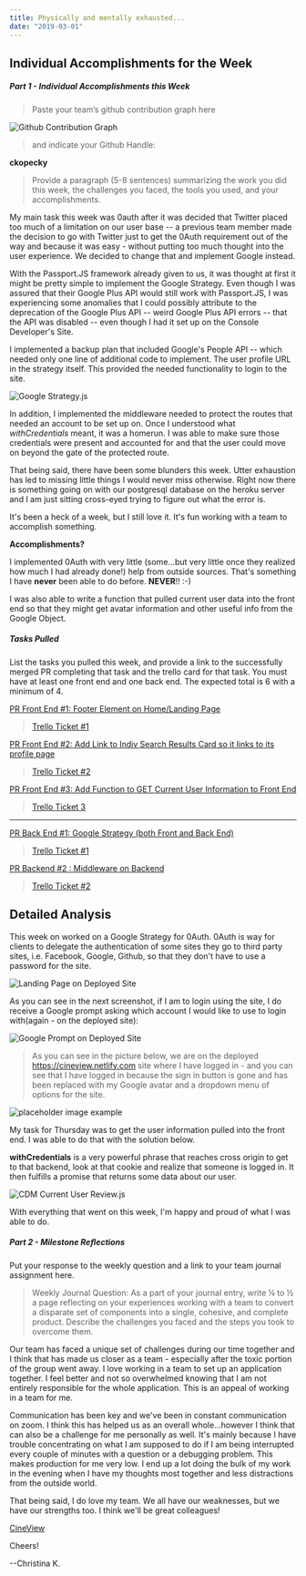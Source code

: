 ```yaml
---
title: Physically and mentally exhausted...
date: "2019-03-01"
---
```


## Individual Accomplishments for the Week




##### Part 1 - Individual Accomplishments this Week

>Paste your team’s github contribution graph here 

![Github Contribution Graph](./assets/Screenshot-1.png)


>and indicate your Github Handle: 

__ckopecky__

>Provide a paragraph (5-8 sentences) summarizing the work you did this week, the challenges you faced, the tools you used, and your accomplishments.

My main task this week was 0auth after it was decided that Twitter placed too much of a limitation on our user base -- a previous team member made the decision to go with Twitter just to get the 0Auth requirement out of the way and because it was easy - without putting too much thought into the user experience. We decided to change that and implement Google instead. 

With the Passport.JS framework already given to us, it was thought at first it might be pretty simple to implement the Google Strategy. Even though I was assured that their Google Plus API would still work with Passport.JS, I was experiencing some anomalies that I could possibly attribute to the deprecation of the Google Plus API -- weird Google Plus API errors -- that the API was disabled -- even though I had it set up on the Console Developer's Site. 

I implemented a backup plan that included Google's People API -- which needed only one line of additional code to implement. The user profile URL in the strategy itself. This provided the needed functionality to login to the site. 

![Google Strategy.js](./assets/Screenshot-0.png)

In addition, I implemented the middleware needed to protect the routes that needed an account to be set up on. Once I understood what _withCredentials_ meant, it was a homerun. I was able to make sure those credentials were present and accounted for and that the user could move on beyond the gate of the protected route. 

That being said, there have been some blunders this week. Utter exhaustion has led to missing little things I would never miss otherwise. Right now there is something going on with our postgresql database on the heroku server and I am just sitting cross-eyed trying to figure out what the error is. 

It's been a heck of a week, but I still love it. It's fun working with a team to accomplish something. 












__Accomplishments?__

I implemented 0Auth with very little (some...but very little once they realized how much I had already done!) help from outside sources. That's something I have __never__ been able to do before. **NEVER**!! :-)

I was also able to write a function that pulled current user data into the front end so that they might get avatar information and other useful info from the Google Object. 



##### Tasks Pulled

List the tasks you pulled this week, and provide a link to the successfully merged PR completing that task and the trello card for that task.  You must have at least one front end and one back end. The expected total is 6 with a minimum of 4.

[PR Front End #1: Footer Element on Home/Landing Page](https://github.com/Lambda-School-Labs/labs10-movie-reviews/pull/66)

>[Trello Ticket #1](https://trello.com/c/a96TPtsA/89-footer-with-home-about-contact-terms-and-privacy-nav-links-contains-legalese-needed-to-use-tmdb)

[PR Front End #2: Add Link to Indiv Search Results Card so it links to its profile page](https://github.com/Lambda-School-Labs/labs10-movie-reviews/pull/90)

>[Trello Ticket #2](https://trello.com/c/hhdSQqX1/116-add-link-from-search-results-to-movie-profile-page-with-reviews)

[PR Front End #3: Add Function to GET Current User Information to Front End](https://github.com/Lambda-School-Labs/labs10-movie-reviews/pull/91)

>[Trello Ticket 3](https://trello.com/c/j17APMJ2/118-add-function-to-grab-user-info-upon-login-to-be-used-in-front-end-middleware-implemented-in-back-end)

------

[PR Back End #1: Google Strategy (both Front and Back End)](https://github.com/Lambda-School-Labs/labs10-movie-reviews/pull/77)

>[Trello Ticket #1](https://trello.com/c/lFN3HZ0K/90-google-oauth)

[PR Backend #2 : Middleware on Backend](https://github.com/Lambda-School-Labs/labs10-movie-reviews/pull/91)

>[Trello Ticket #2](https://trello.com/c/j17APMJ2/118-add-function-to-grab-user-info-upon-login-to-be-used-in-front-end-middleware-implemented-in-back-end)

## Detailed Analysis

This week on worked on a Google Strategy for 0Auth. 0Auth is way for clients to delegate the authentication of some sites they go to third party sites, i.e. Facebook, Google, Github, so that they don't have to use a password for the site. 

![Landing Page on Deployed Site](./assets/Screenshot-2.png)

As you can see in the next screenshot, if I am to login using the site, I do receive a Google prompt asking which account I would like to use to login with(again - on the deployed site): 

![Google Prompt on Deployed Site](./assets/Screenshot-3.png)

>As you can see in the picture below, we are on the deployed https://cineview.netlify.com site where I have logged in - and you can see that I have logged in because the sign in button is gone and has been replaced with my Google avatar and a dropdown menu of options for the site. 

![placeholder image example](./assets/Screenshot-4.png)


My task for Thursday was to get the user information pulled into the front end. I was able to do that with the solution below. 

__withCredentials__ is a very powerful phrase that reaches cross origin to get to that backend, look at that cookie and realize that someone is logged in. It then fulfills a promise that returns some data about our user. 

![CDM Current User Review.js](./assets/Screenshot-5.png)

With everything that went on this week, I'm happy and proud of what I was able to do. 


##### Part 2 - Milestone Reflections
Put your response to the weekly question and a link to your team journal assignment here.


>Weekly Journal Question: As a part of your journal entry, write ¼ to ½ a page reflecting on your experiences working with a team to convert a disparate set of components into a single, cohesive, and complete product. Describe the challenges you faced and the steps you took to overcome them.

Our team has faced a unique set of challenges during our time together and I think that has made us closer as a team - especially after the toxic portion of the group went away. I love working in a team to set up an application together. I feel better and not so overwhelmed knowing that I am not entirely responsible for the whole application. This is an appeal of working in a team for me. 

Communication has been key and we've been in constant communication on zoom. I think this has helped us as an overall whole...however I think that can also be a challenge for me personally as well. It's mainly because I have trouble concentrating on what I am supposed to do if I am being interrupted every couple of minutes with a question or a debugging problem. This makes production for me very low. I end up a lot doing the bulk of my work in the evening when I have my thoughts most together and less distractions from the outside world. 

That being said, I do love my team. We all have our weaknesses, but we have our strengths too. I think we'll be great colleagues!




[CineView](https://cineview.netlify.com)


Cheers!

--Christina K.

